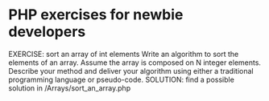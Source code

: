 PHP exercises for newbie developers
======================

EXERCISE: sort an array of int elements
Write an algorithm to sort the elements of an array. Assume the array is composed on N integer elements. Describe your method and deliver your algorithm using either a traditional programming language or pseudo-code.
SOLUTION: find a possible solution in /Arrays/sort_an_array.php